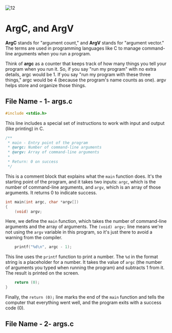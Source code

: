 ![12](https://github.com/manningstinson/holbertonschool-low_level_programming/assets/104523090/fc418425-b3a0-4bb8-b74c-d907709efa94)
# ArgC, and ArgV
**ArgC** stands for "argument count," and **ArgV** stands for "argument vector." The terms are used in programming languages like C to manage command-line arguments when you run a program.

Think of **argc** as a counter that keeps track of how many things you tell your program when you run it. So, if you say "run my program" with no extra details, argc would be 1. If you say "run my program with these three things," argc would be 4 (because the program's name counts as one). argv helps store and organize those things.

## File Name - 1- args.c

```c
#include <stdio.h>
```

This line includes a special set of instructions to work with input and output (like printing) in C.

```c
/**
 * main - Entry point of the program
 * @argc: Number of command-line arguments
 * @argv: Array of command-line arguments
 *
 * Return: 0 on success
 */
```

This is a comment block that explains what the `main` function does. It's the starting point of the program, and it takes two inputs: `argc`, which is the number of command-line arguments, and `argv`, which is an array of those arguments. It returns 0 to indicate success.

```c
int main(int argc, char *argv[])
{
    (void) argv;
```

Here, we define the `main` function, which takes the number of command-line arguments and the array of arguments. The `(void) argv;` line means we're not using the `argv` variable in this program, so it's just there to avoid a warning from the compiler.

```c
    printf("%d\n", argc - 1);
```

This line uses the `printf` function to print a number. The `%d` in the format string is a placeholder for a number. It takes the value of `argc` (the number of arguments you typed when running the program) and subtracts 1 from it. The result is printed on the screen.

```c
    return (0);
}
```

Finally, the `return (0);` line marks the end of the `main` function and tells the computer that everything went well, and the program exits with a success code (0).

## File Name - 2- args.c


